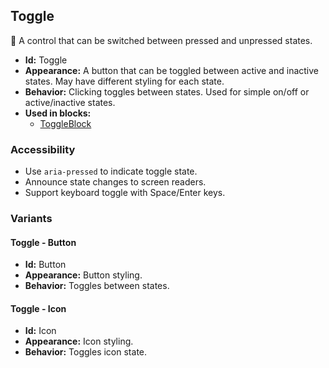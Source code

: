 ## Toggle
🔁 A control that can be switched between pressed and unpressed states.
- **Id:** Toggle
- **Appearance:** A button that can be toggled between active and inactive states. May have different styling for each state.
- **Behavior:** Clicking toggles between states. Used for simple on/off or active/inactive states.
- **Used in blocks:**
  - [ToggleBlock](../blocks/ToggleBlock.md)
### Accessibility
- Use `aria-pressed` to indicate toggle state.
- Announce state changes to screen readers.
- Support keyboard toggle with Space/Enter keys.

### Variants
#### Toggle - **Button**
- **Id:** Button
- **Appearance:** Button styling.
- **Behavior:** Toggles between states.
#### Toggle - **Icon**
- **Id:** Icon
- **Appearance:** Icon styling.
- **Behavior:** Toggles icon state.
